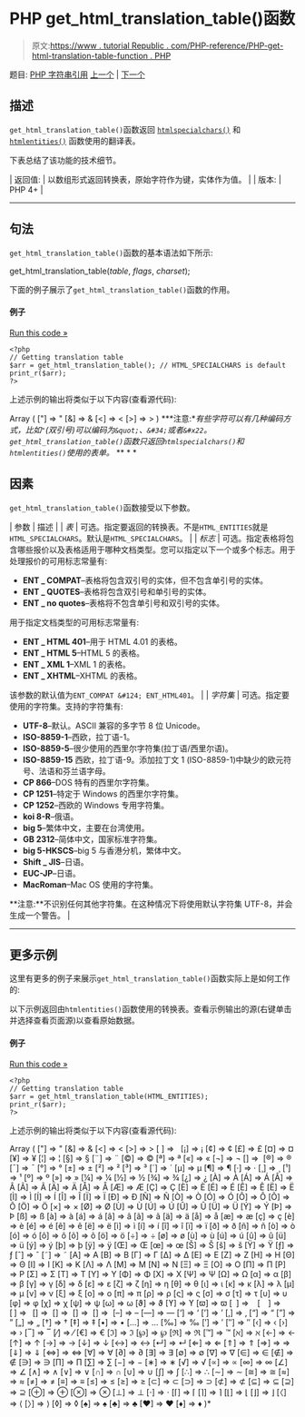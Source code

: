 # PHP get_html_translation_table()函数

> 原文:[https://www . tutorial Republic . com/PHP-reference/PHP-get-html-translation-table-function . PHP](https://www.tutorialrepublic.com/php-reference/php-get-html-translation-table-function.php)

题目: [PHP 字符串引用](php-string-functions.php) [上一个](php-fprintf-function.php) | [下一个](php-hebrev-function.php)

## 描述

`get_html_translation_table()`函数返回 [`htmlspecialchars()`](php-htmlspecialchars-function.php) 和 [`htmlentities()`](php-htmlspecialchars-function.php) 函数使用的翻译表。

下表总结了该功能的技术细节。

| 返回值: | 以数组形式返回转换表，原始字符作为键，实体作为值。 |
| 版本: | PHP 4+ |

* * *

## 句法

`get_html_translation_table()`函数的基本语法如下所示:

get_html_translation_table(*table*, *flags*, *charset*);

下面的例子展示了`get_html_translation_table()`函数的作用。

#### 例子

[Run this code »](../codelab.php?topic=php&file=get-translation-table-used-by-htmlspecialchars "Run this code to view the output")

```
<?php
// Getting translation table
$arr = get_html_translation_table(); // HTML_SPECIALCHARS is default
print_r($arr);
?>
```

上述示例的输出将类似于以下内容(查看源代码):

Array ( ["] => &quot; [&] => &amp; [<] => &lt; [>] => &gt; ) ***注意:**有些字符可以有几种编码方式，比如`"`(双引号)可以编码为`&quot;`、`&#34;`或者`&#x22`。`get_html_translation_table()`函数只返回`htmlspecialchars()`和`htmlentities()`使用的表单。*  ** * *

## 因素

`get_html_translation_table()`函数接受以下参数。

| 参数 | 描述 |
| *表* | 可选。指定要返回的转换表。不是`HTML_ENTITIES`就是`HTML_SPECIALCHARS`。默认是`HTML_SPECIALCHARS`。 |
| *标志* | 可选。指定表格将包含哪些报价以及表格适用于哪种文档类型。您可以指定以下一个或多个标志。用于处理报价的可用标志常量有:

*   **ENT _ COMPAT**–表格将包含双引号的实体，但不包含单引号的实体。
*   **ENT _ QUOTES**–表格将包含双引号和单引号的实体。
*   **ENT _ no quotes**–表格将不包含单引号和双引号的实体。

用于指定文档类型的可用标志常量有:

*   **ENT _ HTML 401**–用于 HTML 4.01 的表格。
*   **ENT _ HTML 5**–HTML 5 的表格。
*   **ENT _ XML 1**–XML 1 的表格。
*   **ENT _ XHTML**–XHTML 的表格。

该参数的默认值为`ENT_COMPAT &#124; ENT_HTML401`。 |
| *字符集* | 可选。指定要使用的字符集。支持的字符集有:

*   **UTF-8**–默认。ASCII 兼容的多字节 8 位 Unicode。
*   **ISO-8859-1**–西欧，拉丁语-1。
*   **ISO-8859-5**–很少使用的西里尔字符集(拉丁语/西里尔语)。
*   **ISO-8859-15** 西欧，拉丁语-9。添加拉丁文 1 (ISO-8859-1)中缺少的欧元符号、法语和芬兰语字母。
*   **CP 866**–DOS 特有的西里尔字符集。
*   **CP 1251**–特定于 Windows 的西里尔字符集。
*   **CP 1252**–西欧的 Windows 专用字符集。
*   **koi 8-R**–俄语。
*   **big 5**–繁体中文，主要在台湾使用。
*   **GB 2312**–简体中文，国家标准字符集。
*   **big 5-HKSCS**–big 5 与香港分机，繁体中文。
*   **Shift _ JIS**–日语。
*   **EUC-JP**–日语。
*   **MacRoman**–Mac OS 使用的字符集。

**注意:**不识别任何其他字符集。在这种情况下将使用默认字符集 UTF-8，并会生成一个警告。 |

* * *

## 更多示例

这里有更多的例子来展示`get_html_translation_table()`函数实际上是如何工作的:

以下示例返回由`htmlentities()`函数使用的转换表。查看示例输出的源(右键单击并选择查看页面源)以查看原始数据。

#### 例子

[Run this code »](../codelab.php?topic=php&file=get-translation-table-used-by-htmlentities "Run this code to view the output")

```
<?php
// Getting translation table
$arr = get_html_translation_table(HTML_ENTITIES);
print_r($arr);
?>
```

上述示例的输出将类似于以下内容(查看源代码):

Array ( ["] => &quot; [&] => &amp; [<] => &lt; [>] => &gt; [ ] => &nbsp; [¡] => &iexcl; [¢] => &cent; [£] => &pound; [¤] => &curren; [¥] => &yen; [¦] => &brvbar; [§] => &sect; [¨] => &uml; [©] => &copy; [ª] => &ordf; [«] => &laquo; [¬] => &not; [­] => &shy; [®] => &reg; [¯] => &macr; [°] => &deg; [±] => &plusmn; [²] => &sup2; [³] => &sup3; [´] => &acute; [µ] => &micro; [¶] => &para; [·] => &middot; [¸] => &cedil; [¹] => &sup1; [º] => &ordm; [»] => &raquo; [¼] => &frac14; [½] => &frac12; [¾] => &frac34; [¿] => &iquest; [À] => &Agrave; [Á] => &Aacute; [Â] => &Acirc; [Ã] => &Atilde; [Ä] => &Auml; [Å] => &Aring; [Æ] => &AElig; [Ç] => &Ccedil; [È] => &Egrave; [É] => &Eacute; [Ê] => &Ecirc; [Ë] => &Euml; [Ì] => &Igrave; [Í] => &Iacute; [Î] => &Icirc; [Ï] => &Iuml; [Ð] => &ETH; [Ñ] => &Ntilde; [Ò] => &Ograve; [Ó] => &Oacute; [Ô] => &Ocirc; [Õ] => &Otilde; [Ö] => &Ouml; [×] => &times; [Ø] => &Oslash; [Ù] => &Ugrave; [Ú] => &Uacute; [Û] => &Ucirc; [Ü] => &Uuml; [Ý] => &Yacute; [Þ] => &THORN; [ß] => &szlig; [à] => &agrave; [á] => &aacute; [â] => &acirc; [ã] => &atilde; [ä] => &auml; [å] => &aring; [æ] => &aelig; [ç] => &ccedil; [è] => &egrave; [é] => &eacute; [ê] => &ecirc; [ë] => &euml; [ì] => &igrave; [í] => &iacute; [î] => &icirc; [ï] => &iuml; [ð] => &eth; [ñ] => &ntilde; [ò] => &ograve; [ó] => &oacute; [ô] => &ocirc; [õ] => &otilde; [ö] => &ouml; [÷] => &divide; [ø] => &oslash; [ù] => &ugrave; [ú] => &uacute; [û] => &ucirc; [ü] => &uuml; [ý] => &yacute; [þ] => &thorn; [ÿ] => &yuml; [Œ] => &OElig; [œ] => &oelig; [Š] => &Scaron; [š] => &scaron; [Ÿ] => &Yuml; [ƒ] => &fnof; [ˆ] => &circ; [˜] => &tilde; [Α] => &Alpha; [Β] => &Beta; [Γ] => &Gamma; [Δ] => &Delta; [Ε] => &Epsilon; [Ζ] => &Zeta; [Η] => &Eta; [Θ] => &Theta; [Ι] => &Iota; [Κ] => &Kappa; [Λ] => &Lambda; [Μ] => &Mu; [Ν] => &Nu; [Ξ] => &Xi; [Ο] => &Omicron; [Π] => &Pi; [Ρ] => &Rho; [Σ] => &Sigma; [Τ] => &Tau; [Υ] => &Upsilon; [Φ] => &Phi; [Χ] => &Chi; [Ψ] => &Psi; [Ω] => &Omega; [α] => &alpha; [β] => &beta; [γ] => &gamma; [δ] => &delta; [ε] => &epsilon; [ζ] => &zeta; [η] => &eta; [θ] => &theta; [ι] => &iota; [κ] => &kappa; [λ] => &lambda; [μ] => &mu; [ν] => &nu; [ξ] => &xi; [ο] => &omicron; [π] => &pi; [ρ] => &rho; [ς] => &sigmaf; [σ] => &sigma; [τ] => &tau; [υ] => &upsilon; [φ] => &phi; [χ] => &chi; [ψ] => &psi; [ω] => &omega; [ϑ] => &thetasym; [ϒ] => &upsih; [ϖ] => &piv; [ ] => &ensp; [ ] => &emsp; [ ] => &thinsp; [‌] => &zwnj; [‍] => &zwj; [‎] => &lrm; [‏] => &rlm; [–] => &ndash; [—] => &mdash; [‘] => &lsquo; [’] => &rsquo; [‚] => &sbquo; [“] => &ldquo; [”] => &rdquo; [„] => &bdquo; [†] => &dagger; [‡] => &Dagger; [•] => &bull; […] => &hellip; [‰] => &permil; [′] => &prime; [″] => &Prime; [‹] => &lsaquo; [›] => &rsaquo; [‾] => &oline; [⁄] => &frasl; [€] => &euro; [ℑ] => &image; [℘] => &weierp; [ℜ] => &real; [™] => &trade; [ℵ] => &alefsym; [←] => &larr; [↑] => &uarr; [→] => &rarr; [↓] => &darr; [↔] => &harr; [↵] => &crarr; [⇐] => &lArr; [⇑] => &uArr; [⇒] => &rArr; [⇓] => &dArr; [⇔] => &hArr; [∀] => &forall; [∂] => &part; [∃] => &exist; [∅] => &empty; [∇] => &nabla; [∈] => &isin; [∉] => &notin; [∋] => &ni; [∏] => &prod; [∑] => &sum; [−] => &minus; [∗] => &lowast; [√] => &radic; [∝] => &prop; [∞] => &infin; [∠] => &ang; [∧] => &and; [∨] => &or; [∩] => &cap; [∪] => &cup; [∫] => &int; [∴] => &there4; [∼] => &sim; [≅] => &cong; [≈] => &asymp; [≠] => &ne; [≡] => &equiv; [≤] => &le; [≥] => &ge; [⊂] => &sub; [⊃] => &sup; [⊄] => &nsub; [⊆] => &sube; [⊇] => &supe; [⊕] => &oplus; [⊗] => &otimes; [⊥] => &perp; [⋅] => &sdot; [⌈] => &lceil; [⌉] => &rceil; [⌊] => &lfloor; [⌋] => &rfloor; [〈] => &lang; [〉] => &rang; [◊] => &loz; [♠] => &spades; [♣] => &clubs; [♥] => &hearts; [♦] => &diams; )*